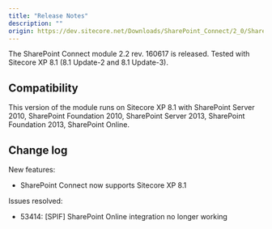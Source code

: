 ```yaml
---
title: "Release Notes"
description: ""
origin: https://dev.sitecore.net/Downloads/SharePoint_Connect/2_0/SharePoint_Connect_2_2/Release_Notes
---
```


The SharePoint Connect module 2.2 rev. 160617 is released. Tested with Sitecore XP 8.1 (8.1 Update-2 and 8.1 Update-3).

## Compatibility

This version of the module runs on Sitecore XP 8.1 with SharePoint Server 2010, SharePoint Foundation 2010, SharePoint Server 2013, SharePoint Foundation 2013, SharePoint Online.

## Change log

New features:

-   SharePoint Connect now supports Sitecore XP 8.1

Issues resolved:

-   53414: [SPIF] SharePoint Online integration no longer working